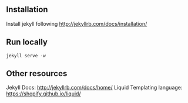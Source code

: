 ## Installation

Install jekyll following http://jekyllrb.com/docs/installation/

## Run locally

`jekyll serve -w`

## Other resources

Jekyll Docs: http://jekyllrb.com/docs/home/
Liquid Templating language: https://shopify.github.io/liquid/